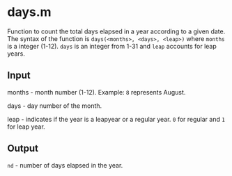 # days.m
Function to count the total days elapsed in a year according to a given date.
The syntax of the function is `days(<months>, <days>, <leap>)` where `months` is a integer (1-12). `days` is an integer from 1-31 and `leap` accounts for leap years.

## Input
months - month number (1-12). Example: `8` represents August.

days - day number of the month.

leap - indicates if the year is a leapyear or a regular year. `0` for regular and `1` for leap year.

## Output
`nd` - number of days elapsed in the year.